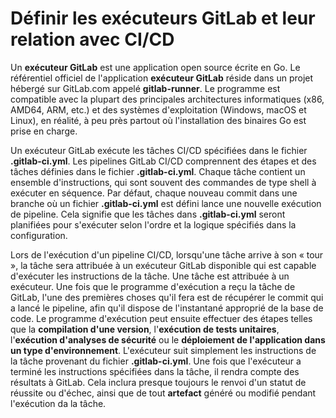 # Définir les exécuteurs GitLab et leur relation avec CI/CD

Un **exécuteur GitLab** est une application open source écrite en Go. Le référentiel officiel de l'application **exécuteur GitLab** réside dans un projet hébergé sur GitLab.com appelé **gitlab-runner**. Le programme est compatible avec la plupart des principales architectures informatiques (x86, AMD64, ARM, etc.) et des systèmes d'exploitation (Windows, macOS et Linux), en réalité, à peu près partout où l'installation des binaires Go est prise en charge.

Un exécuteur GitLab exécute les tâches CI/CD spécifiées dans le fichier **.gitlab-ci.yml**. Les pipelines GitLab CI/CD comprennent des étapes et des tâches définies dans le fichier **.gitlab-ci.yml**. Chaque tâche contient un ensemble d'instructions, qui sont souvent des commandes de type shell à exécuter en séquence. Par défaut, chaque nouveau commit dans une branche où un fichier **.gitlab-ci.yml** est défini lance une nouvelle exécution de pipeline. Cela signifie que les tâches dans **.gitlab-ci.yml** seront planifiées pour s'exécuter selon l'ordre et la logique spécifiés dans la configuration.

Lors de l'exécution d'un pipeline CI/CD, lorsqu'une tâche arrive à son « tour », la tâche sera attribuée à un exécuteur GitLab disponible qui est capable d'exécuter les instructions de la tâche. Une tâche est attribuée à un exécuteur. Une fois que le programme d'exécution a reçu la tâche de GitLab, l'une des premières choses qu'il fera est de récupérer le commit qui a lancé le pipeline, afin qu'il dispose de l'instantané approprié de la base de code. Le programme d'exécution peut ensuite effectuer des étapes telles que la **compilation d'une version**, l'**exécution de tests unitaires**, l'**exécution d'analyses de sécurité** ou le **déploiement de l'application dans un type d'environnement**. L'exécuteur suit simplement les instructions de la tâche provenant du fichier **.gitlab-ci.yml**. Une fois que l'exécuteur a terminé les instructions spécifiées dans la tâche, il rendra compte des résultats à GitLab. Cela inclura presque toujours le renvoi d'un statut de réussite ou d'échec, ainsi que de tout **artefact** généré ou modifié pendant l'exécution da la tâche.